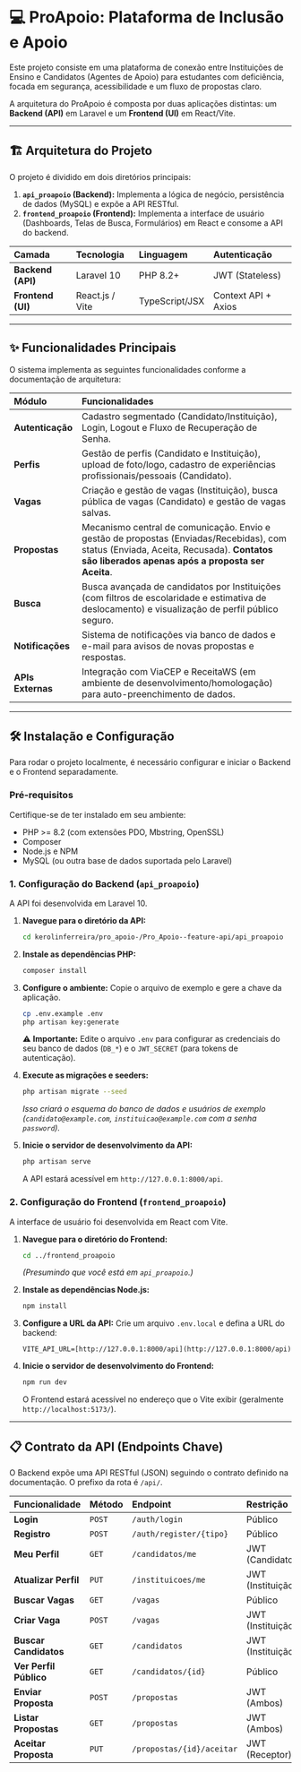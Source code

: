 # 💻 ProApoio: Plataforma de Inclusão e Apoio

Este projeto consiste em uma plataforma de conexão entre Instituições de Ensino e Candidatos (Agentes de Apoio) para estudantes com deficiência, focada em segurança, acessibilidade e um fluxo de propostas claro.

A arquitetura do ProApoio é composta por duas aplicações distintas: um **Backend (API)** em Laravel e um **Frontend (UI)** em React/Vite.

---

## 🏗️ Arquitetura do Projeto

O projeto é dividido em dois diretórios principais:

1.  **`api_proapoio` (Backend):** Implementa a lógica de negócio, persistência de dados (MySQL) e expõe a API RESTful.
2.  **`frontend_proapoio` (Frontend):** Implementa a interface de usuário (Dashboards, Telas de Busca, Formulários) em React e consome a API do backend.

| Camada | Tecnologia | Linguagem | Autenticação |
| :--- | :--- | :--- | :--- |
| **Backend (API)** | Laravel 10 | PHP 8.2+ | JWT (Stateless) |
| **Frontend (UI)** | React.js / Vite | TypeScript/JSX | Context API + Axios |

---

## ✨ Funcionalidades Principais

O sistema implementa as seguintes funcionalidades conforme a documentação de arquitetura:

| Módulo | Funcionalidades |
| :--- | :--- |
| **Autenticação** | Cadastro segmentado (Candidato/Instituição), Login, Logout e Fluxo de Recuperação de Senha. |
| **Perfis** | Gestão de perfis (Candidato e Instituição), upload de foto/logo, cadastro de experiências profissionais/pessoais (Candidato). |
| **Vagas** | Criação e gestão de vagas (Instituição), busca pública de vagas (Candidato) e gestão de vagas salvas. |
| **Propostas** | Mecanismo central de comunicação. Envio e gestão de propostas (Enviadas/Recebidas), com status (Enviada, Aceita, Recusada). **Contatos são liberados apenas após a proposta ser Aceita**. |
| **Busca** | Busca avançada de candidatos por Instituições (com filtros de escolaridade e estimativa de deslocamento) e visualização de perfil público seguro. |
| **Notificações** | Sistema de notificações via banco de dados e e-mail para avisos de novas propostas e respostas. |
| **APIs Externas** | Integração com ViaCEP e ReceitaWS (em ambiente de desenvolvimento/homologação) para auto-preenchimento de dados. |

---

## 🛠️ Instalação e Configuração

Para rodar o projeto localmente, é necessário configurar e iniciar o Backend e o Frontend separadamente.

### Pré-requisitos

Certifique-se de ter instalado em seu ambiente:
* PHP >= 8.2 (com extensões PDO, Mbstring, OpenSSL)
* Composer
* Node.js e NPM
* MySQL (ou outra base de dados suportada pelo Laravel)

### 1. Configuração do Backend (`api_proapoio`)

A API foi desenvolvida em Laravel 10.

1.  **Navegue para o diretório da API:**
    ```bash
    cd kerolinferreira/pro_apoio-/Pro_Apoio--feature-api/api_proapoio
    ```

2.  **Instale as dependências PHP:**
    ```bash
    composer install
    ```

3.  **Configure o ambiente:**
    Copie o arquivo de exemplo e gere a chave da aplicação.
    ```bash
    cp .env.example .env
    php artisan key:generate
    ```
    ⚠️ **Importante:** Edite o arquivo `.env` para configurar as credenciais do seu banco de dados (`DB_*`) e o `JWT_SECRET` (para tokens de autenticação).

4.  **Execute as migrações e seeders:**
    ```bash
    php artisan migrate --seed
    ```
    *Isso criará o esquema do banco de dados e usuários de exemplo (`candidato@example.com`, `instituicao@example.com` com a senha `password`).*

5.  **Inicie o servidor de desenvolvimento da API:**
    ```bash
    php artisan serve
    ```
    A API estará acessível em `http://127.0.0.1:8000/api`.

### 2. Configuração do Frontend (`frontend_proapoio`)

A interface de usuário foi desenvolvida em React com Vite.

1.  **Navegue para o diretório do Frontend:**
    ```bash
    cd ../frontend_proapoio
    ```
    *(Presumindo que você está em `api_proapoio`.)*

2.  **Instale as dependências Node.js:**
    ```bash
    npm install
    ```

3.  **Configure a URL da API:**
    Crie um arquivo `.env.local` e defina a URL do backend:
    ```
    VITE_API_URL=[http://127.0.0.1:8000/api](http://127.0.0.1:8000/api)
    ```

4.  **Inicie o servidor de desenvolvimento do Frontend:**
    ```bash
    npm run dev
    ```
    O Frontend estará acessível no endereço que o Vite exibir (geralmente `http://localhost:5173/`).

---

## 📋 Contrato da API (Endpoints Chave)

O Backend expõe uma API RESTful (JSON) seguindo o contrato definido na documentação. O prefixo da rota é `/api/`.

| Funcionalidade | Método | Endpoint | Restrição |
| :--- | :--- | :--- | :--- |
| **Login** | `POST` | `/auth/login` | Público |
| **Registro** | `POST` | `/auth/register/{tipo}` | Público |
| **Meu Perfil** | `GET` | `/candidatos/me` | JWT (Candidato) |
| **Atualizar Perfil** | `PUT` | `/instituicoes/me` | JWT (Instituição) |
| **Buscar Vagas** | `GET` | `/vagas` | Público |
| **Criar Vaga** | `POST` | `/vagas` | JWT (Instituição) |
| **Buscar Candidatos** | `GET` | `/candidatos` | JWT (Instituição) |
| **Ver Perfil Público** | `GET` | `/candidatos/{id}` | Público |
| **Enviar Proposta** | `POST` | `/propostas` | JWT (Ambos) |
| **Listar Propostas**| `GET` | `/propostas` | JWT (Ambos) |
| **Aceitar Proposta**| `PUT` | `/propostas/{id}/aceitar` | JWT (Receptor) |